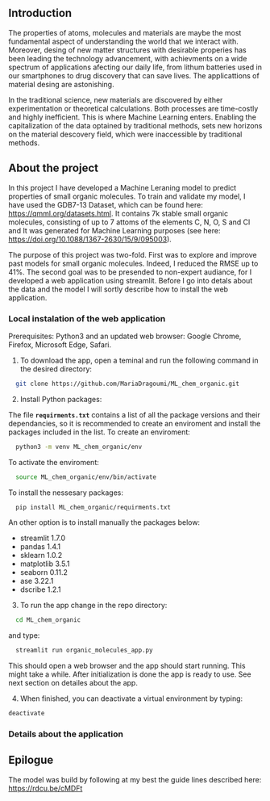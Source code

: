 
## Introduction
The properties of atoms, molecules and materials are maybe the most fundamental aspect of understanding the world that we interact with.
Moreover, desing of new matter structures with desirable properies has been leading the technology advancement, with achievments on a wide spectrum of applications afecting our daily life, from lithum batteries used in our smartphones to drug discovery that can save lives. The applicattions of material desing are astonishing.

In the traditional science, new materials are discovered by either experimentation or theoretical calculations. Both processes are time-costly and highly inefficient. 
This is where Machine Learning enters. Enabling the capitalization of the data optained by traditional methods, sets new horizons on the material descovery field, which were inaccessible by traditional methods. 

## About the project

In this project I have developed a Machine Leraning model to predict properties of small organic molecules. 
To train and validate my model, I have used the GDB7-13 Dataset, which can be found here: https://qmml.org/datasets.html. It contains 7k stable small organic molecules, consisting of up to 7 attoms of the elements C, N, O, S and Cl  and It was generated for Machine Learning purposes (see here: https://doi.org/10.1088/1367-2630/15/9/095003).

The purpose of this project was two-fold. First was to explore and improve past models for small organic molecules. Indeed, I reduced the RMSE up to 41%. 
The second goal was to be presended to non-expert audiance, for I developed a web application using streamlit. 
Before I go into detals about the data and the model I will sortly describe how to install the web application.

### Local instalation of the web application

Prerequisites: Python3 and an updated web browser: Google Chrome, Firefox, Microsoft Edge, Safari.

1) To download the app, open a teminal and run the following command in the desired directory:
```sh
  git clone https://github.com/MariaDragoumi/ML_chem_organic.git 
```
2) Install Python packages:

The file **`requirments.txt`** contains a list of all the package versions and their dependancies, so it is recommended to create an enviroment and install the packages included in the list. To create an enviroment:
```sh
  python3 -m venv ML_chem_organic/env
```
To activate the enviroment:
```sh
  source ML_chem_organic/env/bin/activate
```
To install the nessesary packages:
```sh
  pip install ML_chem_organic/requirments.txt
```

An other option is to install manually the packages below: 
- streamlit     1.7.0
- pandas        1.4.1
- sklearn       1.0.2
- matplotlib    3.5.1
- seaborn       0.11.2
- ase           3.22.1
- dscribe       1.2.1

3) To run the app change in the repo directory:
```sh
  cd ML_chem_organic
```
and type:
```sh
  streamlit run organic_molecules_app.py
```

This should open a web browser and the app should start running. This might take a while. After initialization is done the app is ready to use.
See next section on detailes about the app.

4) When finished, you can deactivate a virtual environment by typing:
```sh
deactivate
```

### Details about the application


## Epilogue
The model was build by following at my best the guide lines described here: https://rdcu.be/cMDFt

